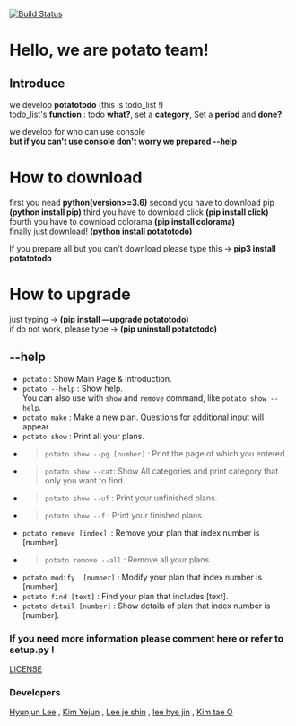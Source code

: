 [![Build Status](https://travis-ci.org/bean3/to-do-list.svg?branch=master)](https://travis-ci.org/bean3/to-do-list)

# Hello, we are potato team!

## Introduce
we develop **potatotodo** (this is todo_list !)  
todo_list's **function** : todo **what?**, set a **category**, Set a **period** and **done?** 

we develop for who can use console  
**but if you can't use console don't worry we prepared --help**

# How to download
first you nead **python(version>=3.6)**
second you have to download pip **(python install pip)**
third you have to download click **(pip install click)**
fourth you have to download colorama **(pip install colorama)**  
finally just download! **(python install potatotodo)**

If you prepare all but you can't download please type this -> **pip3 install potatotodo**  

# How to upgrade  
just typing -> **(pip install —upgrade potatotodo)**  
if do not work, please type -> **(pip uninstall potatotodo)**  

## --help  
* ` potato ` : Show Main Page & Introduction.  
* ` potato --help ` : Show help.    
 You can also use with ` show ` and ` remove ` command, like ` potato show --help `.
* ` potato make ` : Make a new plan. Questions for additional input will appear.    
* ` potato show ` : Print all your plans.  
- > ` potato show --pg [number] ` : Print the page of which you entered.  
- > ` potato show --cat `: Show All categories and print category that only you want to find.  
- > ` potato show --uf ` : Print your unfinished plans.  
- > ` potato show --f ` : Print your finished plans.  
* ` potato remove [index]  `: Remove your plan that index number is [number]. 
- > ` potato remove --all ` : Remove all your plans.
* ` potato modify  [number] ` : Modify your plan that index number is [number].
* ` potato find [text] ` : Find your plan that includes [text].
* ` potato detail [number] ` : Show details of plan that index number is [number].  

### If you need more information please comment here or refer to setup.py !
[LICENSE](https://github.com/bean3/to-do-list/blob/master/LICENSE)

### Developers
[Hyunjun Lee](https://github.com/Alpacadabra/to-do-list) , [Kim Yejun](https://github.com/kyj0701/to-do-list) , [Lee je shin](https://github.com/BeautifulTommorow/to-do-list) , [lee hye jin](https://github.com/bean3/to-do-list) , [Kim tae O](https://github.com/xodh/to-do-list)
